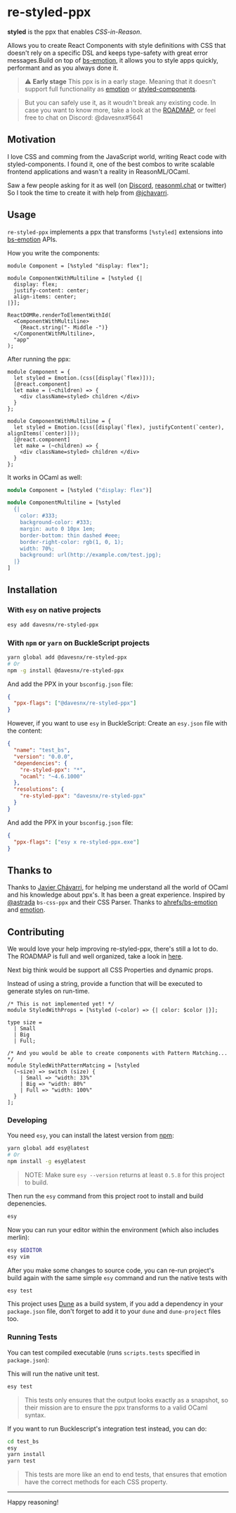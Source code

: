 # re-styled-ppx

**styled** is the ppx that enables *CSS-in-Reason*.

Allows you to create React Components with style definitions with CSS that doesn't rely on a specific DSL and keeps type-safety with great error messages.Build on top of [bs-emotion](https://github.com/ahrefs/bs-emotion), it allows you to style apps quickly, performant and as you always done it.

> ⚠️ **Early stage** This ppx is in a early stage. Meaning that it doesn't support full functionality as [emotion](https://emotion.sh) or [styled-components](https://styled-components.com/).

> But you can safely use it, as it woudn't break any existing code.
> In case you want to know more, take a look at the [ROADMAP](./ROADMAP.md), or feel free to chat on Discord: @davesnx#5641

## Motivation
I love CSS and comming from the JavaScript world, writing React code with styled-components. I found it, one of the best combos to write scalable frontend applications and wasn't a reality in ReasonML/OCaml.

Saw a few people asking for it as well (on [Discord](https://discordapp.com/channels/235176658175262720/235176658175262720), [reasonml.chat](https://reasonml.chat) or twitter) So I took the time to create it with help from [@jchavarri](https://github.com/jchavarri).

## Usage
`re-styled-ppx` implements a ppx that transforms `[%styled]` extensions into [bs-emotion](https://github.com/ahrefs/bs-emotion) APIs.

How you write the components:
```re
module Component = [%styled "display: flex"];

module ComponentWithMultiline = [%styled {|
  display: flex;
  justify-content: center;
  align-items: center;
|}];

ReactDOMRe.renderToElementWithId(
  <ComponentWithMultiline>
    {React.string("- Middle -")}
  </ComponentWithMultiline>,
  "app"
);
```

After running the ppx:
```re
module Component = {
  let styled = Emotion.(css([display(`flex)]));
  [@react.component]
  let make = (~children) => {
    <div className=styled> children </div>
  }
};

module ComponentWithMultiline = {
  let styled = Emotion.(css([display(`flex), justifyContent(`center), alignItems(`center)]));
  [@react.component]
  let make = (~children) => {
    <div className=styled> children </div>
  }
};
```

It works in OCaml as well:
```ocaml
module Component = [%styled ("display: flex")]

module ComponentMultiline = [%styled
  {|
    color: #333;
    background-color: #333;
    margin: auto 0 10px 1em;
    border-bottom: thin dashed #eee;
    border-right-color: rgb(1, 0, 1);
    width: 70%;
    background: url(http://example.com/test.jpg);
  |}
]
```

## Installation

### With `esy` on native projects

```bash
esy add davesnx/re-styled-ppx
```

### With `npm` or `yarn` on BuckleScript projects

```bash
yarn global add @davesnx/re-styled-ppx
# Or
npm -g install @davesnx/re-styled-ppx
```

And add the PPX in your `bsconfig.json` file:

```json
{
  "ppx-flags": ["@davesnx/re-styled-ppx"]
}
```

However, if you want to use `esy` in BuckleScript:
Create an `esy.json` file with the content:

```json
{
  "name": "test_bs",
  "version": "0.0.0",
  "dependencies": {
    "re-styled-ppx": "*",
    "ocaml": "~4.6.1000"
  },
  "resolutions": {
    "re-styled-ppx": "davesnx/re-styled-ppx"
  }
}
```

And add the PPX in your `bsconfig.json` file:

```json
{
  "ppx-flags": ["esy x re-styled-ppx.exe"]
}
```

## Thanks to
Thanks to [Javier Chávarri](https://github.com/jchavarri), for helping me understand all the world of OCaml and his knowledge about ppx's. It has been a great experience.
Inspired by [@astrada](https://github.com/astrada/) `bs-css-ppx` and their CSS Parser.
Thanks to [ahrefs/bs-emotion](https://github.com/ahrefs/bs-emotion) and [emotion](https://github.com/emotion-js/emotion).

## Contributing
We would love your help improving re-styled-ppx, there's still a lot to do.
The ROADMAP is full and well organized, take a look in [here](./ROADMAP.md).

Next big think would be support all CSS Properties and dynamic props.

Instead of using a string, provide a function that will be executed to generate styles on run-time.
```re
/* This is not implemented yet! */
module StyledWithProps = [%styled (~color) => {| color: $color |}];

type size =
  | Small
  | Big
  | Full;

/* And you would be able to create components with Pattern Matching... */
module StyledWithPatternMatcing = [%styled
  (~size) => switch (size) {
    | Small => "width: 33%"
    | Big => "width: 80%"
    | Full => "width: 100%"
  }
];
```

### Developing
You need `esy`, you can install the latest version from [npm](https://npmjs.com):

```bash
yarn global add esy@latest
# Or
npm install -g esy@latest
```

> NOTE: Make sure `esy --version` returns at least `0.5.8` for this project to build.

Then run the `esy` command from this project root to install and build depenencies.

```bash
esy
```

Now you can run your editor within the environment (which also includes merlin):

```bash
esy $EDITOR
esy vim
```

After you make some changes to source code, you can re-run project's build
again with the same simple `esy` command and run the native tests with

```bash
esy test
```

This project uses [Dune](https://dune.build/) as a build system, if you add a dependency in your `package.json` file, don't forget to add it to your `dune` and `dune-project` files too.

### Running Tests

You can test compiled executable (runs `scripts.tests` specified in `package.json`):

This will run the native unit test.
```bash
esy test
```
> This tests only ensures that the output looks exactly as a snapshot, so their mission are to ensure the ppx transforms to a valid OCaml syntax.

If you want to run Bucklescript's integration test instead, you can do:
```bash
cd test_bs
esy
yarn install
yarn test
```
> This tests are more like an end to end tests, that ensures that emotion have the correct methods for each CSS property.

---

Happy reasoning!

<!-- ### Creating release builds

To release prebuilt binaries to all platforms, we use Github Actions to build each binary individually.

The binaries are then uploaded to a Github Release and NPM automatically.

To trigger the Release workflow, you need to push a git tag to the repository.
We provide a script that will bump the version of the project, tag the commit and push it to Github:

```bash
./scripts/release.sh
```

The script uses `npm version` to bump the project, so you can use the same argument.
For instance, to release a new patch version, you can run:

```bash
./scripts/release.sh patch
```
 -->
